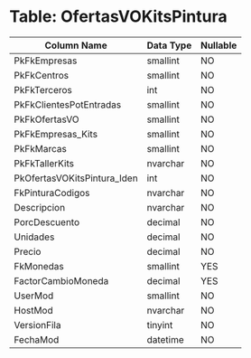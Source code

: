 # Table: OfertasVOKitsPintura

| Column Name | Data Type | Nullable |
|-------------|-----------|----------|
| PkFkEmpresas | smallint | NO |
| PkFkCentros | smallint | NO |
| PkFkTerceros | int | NO |
| PkFkClientesPotEntradas | smallint | NO |
| PkFkOfertasVO | smallint | NO |
| PkFkEmpresas_Kits | smallint | NO |
| PkFkMarcas | smallint | NO |
| PkFkTallerKits | nvarchar | NO |
| PkOfertasVOKitsPintura_Iden | int | NO |
| FkPinturaCodigos | nvarchar | NO |
| Descripcion | nvarchar | NO |
| PorcDescuento | decimal | NO |
| Unidades | decimal | NO |
| Precio | decimal | NO |
| FkMonedas | smallint | YES |
| FactorCambioMoneda | decimal | YES |
| UserMod | smallint | NO |
| HostMod | nvarchar | NO |
| VersionFila | tinyint | NO |
| FechaMod | datetime | NO |
